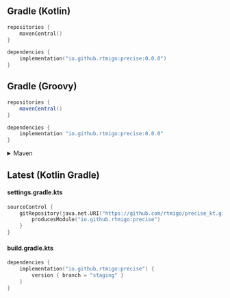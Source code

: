 ## Gradle (Kotlin)

```kotlin
repositories {
    mavenCentral()
}                

dependencies {
    implementation("io.github.rtmigo:precise:0.0.0")
}    
```

## Gradle (Groovy)

```groovy
repositories {
    mavenCentral()
}                

dependencies {
    implementation "io.github.rtmigo:precise:0.0.0"
}
```

<details>
  <summary>Maven</summary>
     
    ## Maven
    
    ```xml    
    <dependencies>
        <dependency>
            <groupId>io.github.rtmigo</groupId>
            <artifactId>precise</artifactId>
            <version>0.0.0</version>
        </dependency>
    </dependencies>
    ```
</details>

## Latest (Kotlin Gradle) 

#### settings.gradle.kts

```kotlin
sourceControl {
    gitRepository(java.net.URI("https://github.com/rtmigo/precise_kt.git")) {
        producesModule("io.github.rtmigo:precise")
    }
}
```

#### build.gradle.kts

```kotlin
dependencies {
    implementation("io.github.rtmigo:precise") {
        version { branch = "staging" }
    }
}
```